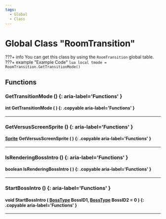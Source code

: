 ```yaml
---
tags:
  - Global
  - Class
---
```

# Global Class "RoomTransition"

???+ info
    You can get this class by using the `RoomTransition` global table.
    ???+ example "Example Code"
        ```lua
        local tmode = RoomTransition.GetTransitionMode()
        ```


## Functions

### GetTransitionMode () {: aria-label='Functions' }
#### int GetTransitionMode ( ) {: .copyable aria-label='Functions' }

___
### GetVersusScreenSprite () {: aria-label='Functions' }
#### [Sprite](Sprite.md) GetVersusScreenSprite ( ) {: .copyable aria-label='Functions' }

___
### IsRenderingBossIntro () {: aria-label='Functions' }
#### boolean IsRenderingBossIntro ( ) {: .copyable aria-label='Functions' }

___
### StartBossIntro () {: aria-label='Functions' }
#### void StartBossIntro ( [BossType](enums/BossType.md) BossID1, [BossType](enums/BossType.md) BossID2 = 0 ) {: .copyable aria-label='Functions' }

___
